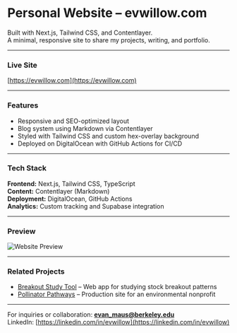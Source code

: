 # Personal Website – evwillow.com

Built with Next.js, Tailwind CSS, and Contentlayer.  
A minimal, responsive site to share my projects, writing, and portfolio.

---

### Live Site
[https://evwillow.com](https://evwillow.com)

---

### Features
- Responsive and SEO-optimized layout  
- Blog system using Markdown via Contentlayer  
- Styled with Tailwind CSS and custom hex-overlay background  
- Deployed on DigitalOcean with GitHub Actions for CI/CD  

---

### Tech Stack
**Frontend:** Next.js, Tailwind CSS, TypeScript  
**Content:** Contentlayer (Markdown)  
**Deployment:** DigitalOcean, GitHub Actions  
**Analytics:** Custom tracking and Supabase integration  

---

### Preview
![Website Preview](https://evwillow.com/images/site-preview.png)

---

### Related Projects
- [Breakout Study Tool](https://trade.evwillow.com) – Web app for studying stock breakout patterns  
- [Pollinator Pathways](https://northcentralohiopollinatorpathway.org) – Production site for an environmental nonprofit  

---

For inquiries or collaboration: **[evan_maus@berkeley.edu](mailto:evan_maus@berkeley.edu)**  
LinkedIn: [https://linkedin.com/in/evwillow](https://linkedin.com/in/evwillow)

